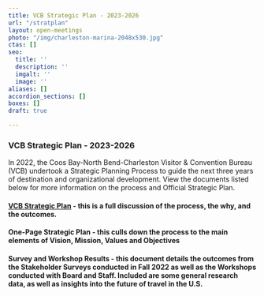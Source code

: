 ```yaml
---
title: VCB Strategic Plan - 2023-2026
url: "/stratplan"
layout: open-meetings
photo: "/img/charleston-marina-2048x530.jpg"
ctas: []
seo:
  title: ''
  description: ''
  imgalt: ''
  image: ''
aliases: []
accordion_sections: []
boxes: []
draft: true

---
```

### VCB Strategic Plan - 2023-2026

In 2022, the Coos Bay-North Bend-Charleston Visitor & Convention Bureau (VCB) undertook a Strategic Planning Process to guide the next three years of destination and organizational development. View the documents listed below for more information on the process and Official Strategic Plan.

#### [**VCB Strategic Plan**](/img/vcb-strategicplan-23-26.pdf) - this is a full discussion of the process, the why, and the outcomes.

#### **One-Page Strategic Plan** - this culls down the process to the main elements of Vision, Mission, Values and Objectives

#### Survey and Workshop Results - this document details the outcomes from the Stakeholder Surveys conducted in Fall 2022 as well as the Workshops conducted with Board and Staff. Included are some general research data, as well as insights into the future of travel in the U.S.